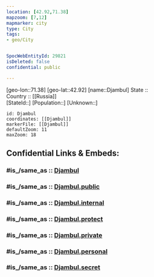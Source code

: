 ```yaml
---
location: [42.92,71.38] 
mapzoom: [7,12] 
mapmarker: city 
type: City
tags:
- geo/City


SpocWebEntityId: 29821
isDeleted: false
confidential: public

---
```

[geo-lon::71.38] 
[geo-lat::42.92] 
[name::Djambul] 
State ::  
Country :: [[Russia]]  
[StateId::] 
[Population::] 
[Unknown::] 


```leaflet
id: Djambul
coordinates: [[Djambul]] 
markerFile: [[Djambul]] 
defaultZoom: 11 
maxZoom: 18
```


## Confidential Links & Embeds: 

### #is_/same_as :: [Djambul](/_Standards/Earth/Continent/Asia/Asia~Central/Kazakhstan/Counties/Zhambyl/City/Djambul.md) 

### #is_/same_as :: [Djambul.public](/_public/Earth/Continent/Asia/Asia~Central/Kazakhstan/Counties/Zhambyl/City/Djambul.public.md) 

### #is_/same_as :: [Djambul.internal](/_internal/Earth/Continent/Asia/Asia~Central/Kazakhstan/Counties/Zhambyl/City/Djambul.internal.md) 

### #is_/same_as :: [Djambul.protect](/_protect/Earth/Continent/Asia/Asia~Central/Kazakhstan/Counties/Zhambyl/City/Djambul.protect.md) 

### #is_/same_as :: [Djambul.private](/_private/Earth/Continent/Asia/Asia~Central/Kazakhstan/Counties/Zhambyl/City/Djambul.private.md) 

### #is_/same_as :: [Djambul.personal](/_personal/Earth/Continent/Asia/Asia~Central/Kazakhstan/Counties/Zhambyl/City/Djambul.personal.md) 

### #is_/same_as :: [Djambul.secret](/_secret/Earth/Continent/Asia/Asia~Central/Kazakhstan/Counties/Zhambyl/City/Djambul.secret.md)

